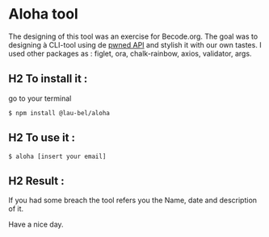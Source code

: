 # Aloha tool

The designing of this tool was an exercise for Becode.org. 
The goal was to designing à CLI-tool using de [pwned API](https://haveibeenpwned.com/API/v2#BreachesForAccount) and stylish it with our own tastes. 
I used other packages as : figlet, ora, chalk-rainbow, axios, validator, args.


## H2 To install it :

go to your terminal

``` $ npm install @lau-bel/aloha ```

## H2 To use it :

``` $ aloha [insert your email] ```


## H2 Result :

If you had some breach the tool refers you the Name, date and description of it.


Have a nice day.



